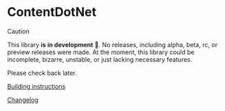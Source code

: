 ﻿# ContentDotNet

> [!CAUTION]
> This library **is in development** 🚧. No releases, including alpha, beta, rc, or preview releases were made.
> At the moment, this library could be incomplete, bizarre, unstable, or just lacking necessary features.
>
> Please check back later.

[Building instructions](BUILDING.md)

[Changelog](CHANGELOG.md)
